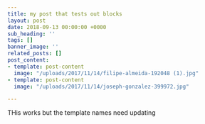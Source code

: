 ```yaml
---
title: my post that tests out blocks
layout: post
date: 2018-09-13 00:00:00 +0000
sub_heading: ''
tags: []
banner_image: ''
related_posts: []
post_content:
- template: post-content
  image: "/uploads/2017/11/14/filipe-almeida-192048 (1).jpg"
- template: post-content
  image: "/uploads/2017/11/14/joseph-gonzalez-399972.jpg"

---
```


THis works but the template names need updating